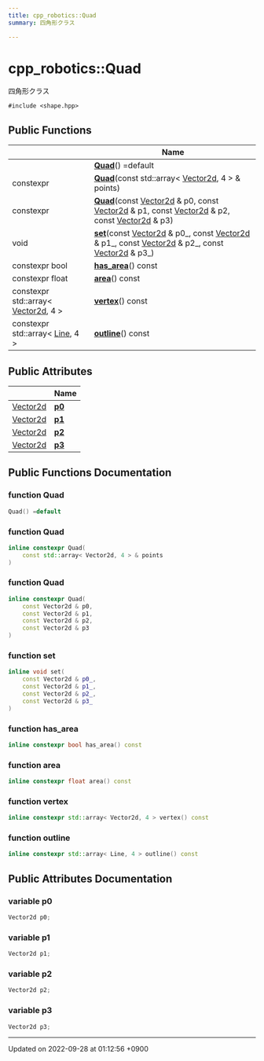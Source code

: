 ```yaml
---
title: cpp_robotics::Quad
summary: 四角形クラス 

---
```


# cpp_robotics::Quad



四角形クラス 


`#include <shape.hpp>`

## Public Functions

|                | Name           |
| -------------- | -------------- |
| | **[Quad](/cpp_robotics/doxybook/Classes/structcpp__robotics_1_1Quad/#function-quad)**() =default |
| constexpr | **[Quad](/cpp_robotics/doxybook/Classes/structcpp__robotics_1_1Quad/#function-quad)**(const std::array< [Vector2d](/cpp_robotics/doxybook/Namespaces/namespacecpp__robotics/#using-vector2d), 4 > & points) |
| constexpr | **[Quad](/cpp_robotics/doxybook/Classes/structcpp__robotics_1_1Quad/#function-quad)**(const [Vector2d](/cpp_robotics/doxybook/Namespaces/namespacecpp__robotics/#using-vector2d) & p0, const [Vector2d](/cpp_robotics/doxybook/Namespaces/namespacecpp__robotics/#using-vector2d) & p1, const [Vector2d](/cpp_robotics/doxybook/Namespaces/namespacecpp__robotics/#using-vector2d) & p2, const [Vector2d](/cpp_robotics/doxybook/Namespaces/namespacecpp__robotics/#using-vector2d) & p3) |
| void | **[set](/cpp_robotics/doxybook/Classes/structcpp__robotics_1_1Quad/#function-set)**(const [Vector2d](/cpp_robotics/doxybook/Namespaces/namespacecpp__robotics/#using-vector2d) & p0_, const [Vector2d](/cpp_robotics/doxybook/Namespaces/namespacecpp__robotics/#using-vector2d) & p1_, const [Vector2d](/cpp_robotics/doxybook/Namespaces/namespacecpp__robotics/#using-vector2d) & p2_, const [Vector2d](/cpp_robotics/doxybook/Namespaces/namespacecpp__robotics/#using-vector2d) & p3_) |
| constexpr bool | **[has_area](/cpp_robotics/doxybook/Classes/structcpp__robotics_1_1Quad/#function-has-area)**() const |
| constexpr float | **[area](/cpp_robotics/doxybook/Classes/structcpp__robotics_1_1Quad/#function-area)**() const |
| constexpr std::array< [Vector2d](/cpp_robotics/doxybook/Namespaces/namespacecpp__robotics/#using-vector2d), 4 > | **[vertex](/cpp_robotics/doxybook/Classes/structcpp__robotics_1_1Quad/#function-vertex)**() const |
| constexpr std::array< [Line](/cpp_robotics/doxybook/Classes/structcpp__robotics_1_1Line/), 4 > | **[outline](/cpp_robotics/doxybook/Classes/structcpp__robotics_1_1Quad/#function-outline)**() const |

## Public Attributes

|                | Name           |
| -------------- | -------------- |
| [Vector2d](/cpp_robotics/doxybook/Namespaces/namespacecpp__robotics/#using-vector2d) | **[p0](/cpp_robotics/doxybook/Classes/structcpp__robotics_1_1Quad/#variable-p0)**  |
| [Vector2d](/cpp_robotics/doxybook/Namespaces/namespacecpp__robotics/#using-vector2d) | **[p1](/cpp_robotics/doxybook/Classes/structcpp__robotics_1_1Quad/#variable-p1)**  |
| [Vector2d](/cpp_robotics/doxybook/Namespaces/namespacecpp__robotics/#using-vector2d) | **[p2](/cpp_robotics/doxybook/Classes/structcpp__robotics_1_1Quad/#variable-p2)**  |
| [Vector2d](/cpp_robotics/doxybook/Namespaces/namespacecpp__robotics/#using-vector2d) | **[p3](/cpp_robotics/doxybook/Classes/structcpp__robotics_1_1Quad/#variable-p3)**  |

## Public Functions Documentation

### function Quad

```cpp
Quad() =default
```


### function Quad

```cpp
inline constexpr Quad(
    const std::array< Vector2d, 4 > & points
)
```


### function Quad

```cpp
inline constexpr Quad(
    const Vector2d & p0,
    const Vector2d & p1,
    const Vector2d & p2,
    const Vector2d & p3
)
```


### function set

```cpp
inline void set(
    const Vector2d & p0_,
    const Vector2d & p1_,
    const Vector2d & p2_,
    const Vector2d & p3_
)
```


### function has_area

```cpp
inline constexpr bool has_area() const
```


### function area

```cpp
inline constexpr float area() const
```


### function vertex

```cpp
inline constexpr std::array< Vector2d, 4 > vertex() const
```


### function outline

```cpp
inline constexpr std::array< Line, 4 > outline() const
```


## Public Attributes Documentation

### variable p0

```cpp
Vector2d p0;
```


### variable p1

```cpp
Vector2d p1;
```


### variable p2

```cpp
Vector2d p2;
```


### variable p3

```cpp
Vector2d p3;
```


-------------------------------

Updated on 2022-09-28 at 01:12:56 +0900